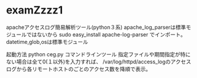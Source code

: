 # examZzzz1
apacheアクセスログ簡易解析ツール(python３系)
apache_log_parserは標準モジュールではないから
sudo easy_install apache-log-parser
でインポート。
datetime,glob,osは標準モジュール

起動方法
python ceg.py
コマンドラインツール
指定ファイルや期間指定が特にない場合は全て0(１以外)を入力すれば、
/var/log/httpd/access_logのアクセスログから各リモートホストのごとのアクセス数を降順で表示。
